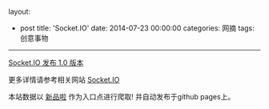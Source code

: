 layout: 
  - post 
title: 'Socket.IO' 
date: 2014-07-23 00:00:00 
categories: 网摘 
tags: 创意事物 
---

<a href="http://xinpinla.com/product/235" title="查看产品详情">
								Socket.IO 发布 1.0 版本							</a>  

更多详情请参考相关网站 [Socket.IO](http://socket.io/)  

本站数据以 [新品啦](http://xinpinla.com/) 作为入口点进行爬取! 并自动发布于github pages上。  
